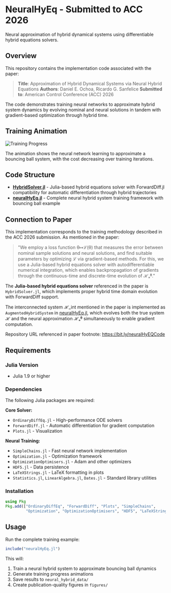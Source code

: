 # NeuralHyEq - Submitted to ACC 2026

Neural approximation of hybrid dynamical systems using differentiable hybrid equations solvers.

## Overview

This repository contains the implementation code associated with the paper:

> **Title**: Approximation of Hybrid Dynamical Systems via Neural Hybrid Equations
> **Authors**: Daniel E. Ochoa, Ricardo G. Sanfelice
> **Submitted to**: American Control Conference (ACC) 2026

The code demonstrates training neural networks to approximate hybrid system dynamics by evolving nominal and neural solutions in tandem with gradient-based optimization through hybrid time.

## Training Animation

![Training Progress](neural_hybrid_data/training_animation_2025-09-29_22-48-19.gif)

The animation shows the neural network learning to approximate a bouncing ball system, with the cost decreasing over training iterations.

## Code Structure

- **[HybridSolver.jl](HybridSolver.jl)** - Julia-based hybrid equations solver with ForwardDiff.jl compatibility for automatic differentiation through hybrid trajectories
- **[neuralHyEq.jl](neuralHyEq.jl)** - Complete neural hybrid system training framework with bouncing ball example

## Connection to Paper

This implementation corresponds to the training methodology described in the ACC 2026 submission. As mentioned in the paper:

> "We employ a loss function θ↦ℒ(θ) that measures the error between nominal sample solutions and neural solutions, and find suitable parameters by optimizing ℒ via gradient-based methods. For this, we use a Julia-based hybrid equations solver with autodifferentiable numerical integration, which enables backpropagation of gradients through the continuous-time and discrete-time evolution of ℋₐᶿ."

The **Julia-based hybrid equations solver** referenced in the paper is `HybridSolver.jl`, which implements proper hybrid time domain evolution with ForwardDiff support.

The interconnected system ℋ_int mentioned in the paper is implemented as `AugmentedHybridSystem` in [neuralHyEq.jl](neuralHyEq.jl), which evolves both the true system ℋ and the neural approximation ℋₐᶿ simultaneously to enable gradient computation.

Repository URL referenced in paper footnote: https://bit.ly/neuralHyEQCode

## Requirements

### Julia Version
- Julia 1.9 or higher

### Dependencies
The following Julia packages are required:

**Core Solver:**
- `OrdinaryDiffEq.jl` - High-performance ODE solvers
- `ForwardDiff.jl` - Automatic differentiation for gradient computation
- `Plots.jl` - Visualization

**Neural Training:**
- `SimpleChains.jl` - Fast neural network implementation
- `Optimization.jl` - Optimization framework
- `OptimizationOptimisers.jl` - Adam and other optimizers
- `HDF5.jl` - Data persistence
- `LaTeXStrings.jl` - LaTeX formatting in plots
- `Statistics.jl`, `LinearAlgebra.jl`, `Dates.jl` - Standard library utilities

### Installation

```julia
using Pkg
Pkg.add(["OrdinaryDiffEq", "ForwardDiff", "Plots", "SimpleChains",
         "Optimization", "OptimizationOptimisers", "HDF5", "LaTeXStrings"])
```

## Usage

Run the complete training example:
```julia
include("neuralHyEq.jl")
```

This will:
1. Train a neural hybrid system to approximate bouncing ball dynamics
2. Generate training progress animations
3. Save results to `neural_hybrid_data/`
4. Create publication-quality figures in `figures/`

